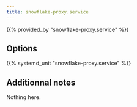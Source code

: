```yaml
---
title: snowflake-proxy.service
---
```


{{% provided_by "snowflake-proxy.service" %}}

## Options

{{% systemd_unit "snowflake-proxy.service" %}}

## Additionnal notes

Nothing here.